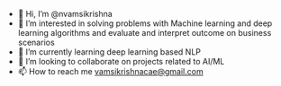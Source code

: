 - 👋 Hi, I’m @nvamsikrishna
- 👀 I’m interested in solving problems with Machine learning and deep learning algorithms and evaluate and interpret outcome on business scenarios
- 🌱 I’m currently learning deep learning based NLP
- 💞️ I’m looking to collaborate on projects related to AI/ML 
- 📫 How to reach me vamsikrishnacae@gmail.com

<!---
nvamsikrishna/nvamsikrishna is a ✨ special ✨ repository because its `README.md` (this file) appears on your GitHub profile.
You can click the Preview link to take a look at your changes.
--->
